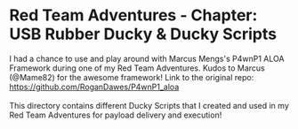 # Red Team Adventures - Chapter: USB Rubber Ducky & Ducky Scripts

I had a chance to use and play around with Marcus Mengs's P4wnP1 ALOA Framework during one of my Red Team Adventures.
Kudos to Marcus (@Mame82) for the awesome framework!
Link to the original repo: https://github.com/RoganDawes/P4wnP1_aloa
\
\
This directory contains different Ducky Scripts that I created and used in my Red Team Adventures for payload delivery and execution! 
